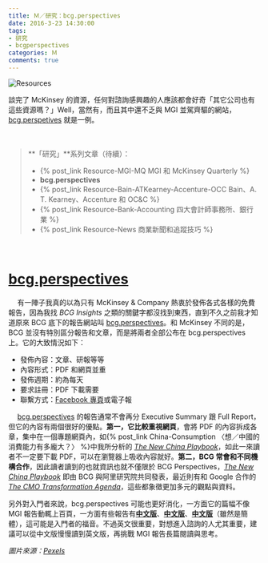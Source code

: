 ```yaml
---
title: Ｍ／研究：bcg.perspectives
date: 2016-3-23 14:30:00
tags: 
- 研究
- bcgperspectives
categories: Ｍ
comments: true
---
```

![Resources](https://i.imgur.com/HrzH9gx.jpg)

談完了 McKinsey 的資源，任何對諮詢感興趣的人應該都會好奇「其它公司也有這些資源嗎？」Well，當然有，而且其中還不乏與 MGI 並駕齊驅的網站，[bcg.perspetives](https://www.bcgperspectives.com/) 就是一例。
<!--more-->

　
> **「研究」**系列文章（待續）：
> * {% post_link Resource-MGI-MQ MGI 和 McKinsey Quarterly %}
> * **bcg.perspectives**
> * {% post_link Resource-Bain-ATKearney-Accenture-OCC Bain、A. T. Kearney、Accenture 和 OC&C %}
> * {% post_link Resource-Bank-Accounting 四大會計師事務所、銀行業 %}
> * {% post_link Resource-News 商業新聞和追蹤技巧 %}

　
# [bcg.perspectives](https://www.bcgperspectives.com/)

　
有一陣子我真的以為只有 McKinsey & Company 熱衷於發佈各式各樣的免費報告，因為我找 *BCG Insights* 之類的關鍵字都沒找到東西，直到不久之前我才知道原來 BCG 底下的報告網站叫 [bcg.perspectives](https://www.bcgperspectives.com/)。和 McKinsey 不同的是，BCG 並沒有特別區分報告和文章，而是將兩者全部公布在 bcg.perspectives 上。它的大致情況如下：

* 發佈內容：文章、研報等等
* 內容形式：PDF 和網頁並重
* 發佈週期：約為每天
* 要求註冊：PDF 下載需要
* 聯繫方式：[Facebook 專頁](https://www.facebook.com/bcg.perspectives/)或電子報

　
[bcg.perspectives](https://www.bcgperspectives.com/) 的報告通常不會再分 Executive Summary 跟 Full Report，但它的內容有兩個很好的優點。**第一，它比較重視網頁**，會將 PDF 的內容拆成各章，集中在一個專題網頁內，如{% post_link China-Consumption 〈想／中國的消費能力有多龐大？〉 %}中我所分析的 *[The New China Playbook](https://www.bcgperspectives.com/content/articles/globalization-growth-new-china-playbook-young-affluent-e-savvy-consumers/)*，如此一來讀者不一定要下載 PDF，可以在瀏覽器上吸收內容就好。**第二，BCG 常會和不同機構合作**，因此讀者讀到的也就資訊也就不僅限於 BCG Perspectives，*[The New China Playbook](https://www.bcgperspectives.com/content/articles/globalization-growth-new-china-playbook-young-affluent-e-savvy-consumers/)* 即由 BCG 與阿里研究院共同發表，最近則有和 Google 合作的 [*The CMO Transformation Agenda*](https://www.thinkwithgoogle.com/intl/en-dk/research-study/bcg-cmo-research/)，這些都象徵更加多元的觀點與資料。

另外對入門者來說，bcg.perspectives 可能也更好消化，一方面它的篇幅不像 MGI 報告動輒上百頁，一方面有些報告有[**中文版**](http://www.bcg.com.cn/cn/newsandpublications/newsandpublications_reports.html)、[**中文版**](http://www.bcg.com.cn/cn/newsandpublications/newsandpublications_reports.html)、[**中文版**](http://www.bcg.com.cn/cn/newsandpublications/newsandpublications_reports.html)（雖然是簡體），這可能是入門者的福音。不過英文很重要，對想進入諮詢的人尤其重要，建議可以從中文版慢慢讀到英文版，再挑戰 MGI 報告長篇閱讀與思考。

*圖片來源：[Pexels](https://www.pexels.com/)*
